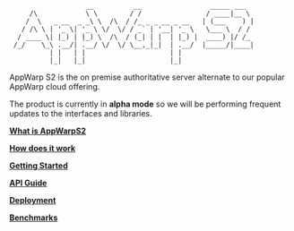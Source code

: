 ```
                   __          __                 _____ ___  
     /\            \ \        / /                / ____|__ \ 
    /  \   _ __  _ _\ \  /\  / /_ _ _ __ _ __   | (___    ) |
   / /\ \ | '_ \| '_ \ \/  \/ / _` | '__| '_ \   \___ \  / / 
  / ____ \| |_) | |_) \  /\  / (_| | |  | |_) |  ____) |/ /_ 
 /_/    \_\ .__/| .__/ \/  \/ \__,_|_|  | .__/  |_____/|____|
          | |   | |                     | |                  
          |_|   |_|                     |_|                  
```


AppWarp S2 is the on premise authoritative server alternate to our popular AppWarp cloud offering. 

The product is currently in **alpha mode** so we will be performing frequent updates to the interfaces and libraries.

[**What is AppWarpS2**](https://github.com/shephertz/AppWarpS2Docs/wiki/What-is-AppWarpS2)

[**How does it work**](https://github.com/shephertz/AppWarpS2Docs/wiki/How-it-works)

[**Getting Started**](https://github.com/shephertz/AppWarpS2Docs/wiki/Getting-Started)

[**API Guide**](https://github.com/shephertz/AppWarpS2Docs/wiki/API-Guide)

[**Deployment**](https://github.com/shephertz/AppWarpS2Docs/wiki/Deployment)

[**Benchmarks**](https://github.com/shephertz/AppWarpS2Docs/wiki/Benchmarks)
